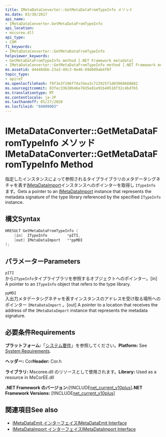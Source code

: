 ```yaml
---
title: IMetaDataConverter::GetMetaDataFromTypeInfo メソッド
ms.date: 03/30/2017
api_name:
- IMetaDataConverter.GetMetaDataFromTypeInfo
api_location:
- mscoree.dll
api_type:
- COM
f1_keywords:
- IMetaDataConverter::GetMetaDataFromTypeInfo
helpviewer_keywords:
- GetMetaDataFromTypeInfo method [.NET Framework metadata]
- IMetaDataConverter::GetMetaDataFromTypeInfo method [.NET Framework metadata]
ms.assetid: d44484bb-23a3-49c3-9e46-69d0d9ab4f0f
topic_type:
- apiref
ms.openlocfilehash: f9f3e3f196f74a7dea3c722925f1d03968688882
ms.sourcegitcommit: 03fec33630b46e78d5e81e91b40518f32c4bd7b5
ms.translationtype: MT
ms.contentlocale: ja-JP
ms.lasthandoff: 05/27/2020
ms.locfileid: "84009003"
---
```

# <a name="imetadataconvertergetmetadatafromtypeinfo-method"></a><span data-ttu-id="6e71d-102">IMetaDataConverter::GetMetaDataFromTypeInfo メソッド</span><span class="sxs-lookup"><span data-stu-id="6e71d-102">IMetaDataConverter::GetMetaDataFromTypeInfo Method</span></span>
<span data-ttu-id="6e71d-103">指定したインスタンスによって参照されるタイプライブラリのメタデータシグネチャを表す[IMetaDataImport](imetadataimport-interface.md)インスタンスへのポインターを取得し `ITypeInfo` ます。</span><span class="sxs-lookup"><span data-stu-id="6e71d-103">Gets a pointer to an [IMetaDataImport](imetadataimport-interface.md) instance that represents the metadata signature of the type library referenced by the specified `ITypeInfo` instance.</span></span>  
  
## <a name="syntax"></a><span data-ttu-id="6e71d-104">構文</span><span class="sxs-lookup"><span data-stu-id="6e71d-104">Syntax</span></span>  
  
```cpp  
HRESULT GetMetaDataFromTypeInfo (  
    [in]  ITypeInfo         *pITI,  
    [out] IMetaDataImport   **ppMDI  
);  
```  
  
## <a name="parameters"></a><span data-ttu-id="6e71d-105">パラメーター</span><span class="sxs-lookup"><span data-stu-id="6e71d-105">Parameters</span></span>  
 `pITI`  
 <span data-ttu-id="6e71d-106">から`ITypeInfo`タイプライブラリを参照するオブジェクトへのポインター。</span><span class="sxs-lookup"><span data-stu-id="6e71d-106">[in] A pointer to an `ITypeInfo` object that refers to the type library.</span></span>  
  
 `ppMDI`  
 <span data-ttu-id="6e71d-107">入出力メタデータシグネチャを表すインスタンスのアドレスを受け取る場所へのポインター `IMetaDataImport` 。</span><span class="sxs-lookup"><span data-stu-id="6e71d-107">[out] A pointer to a location that receives the address of the `IMetaDataImport` instance that represents the metadata signature.</span></span>  
  
## <a name="requirements"></a><span data-ttu-id="6e71d-108">必要条件</span><span class="sxs-lookup"><span data-stu-id="6e71d-108">Requirements</span></span>  
 <span data-ttu-id="6e71d-109">**プラットフォーム:**「[システム要件](../../get-started/system-requirements.md)」を参照してください。</span><span class="sxs-lookup"><span data-stu-id="6e71d-109">**Platform:** See [System Requirements](../../get-started/system-requirements.md).</span></span>  
  
 <span data-ttu-id="6e71d-110">**ヘッダー:** Cor</span><span class="sxs-lookup"><span data-stu-id="6e71d-110">**Header:** Cor.h</span></span>  
  
 <span data-ttu-id="6e71d-111">**ライブラリ:** Mscoree.dll のリソースとして使用されます。</span><span class="sxs-lookup"><span data-stu-id="6e71d-111">**Library:** Used as a resource in MsCorEE.dll</span></span>  
  
 <span data-ttu-id="6e71d-112">**.NET Framework のバージョン:**[!INCLUDE[net_current_v10plus](../../../../includes/net-current-v10plus-md.md)]</span><span class="sxs-lookup"><span data-stu-id="6e71d-112">**.NET Framework Versions:** [!INCLUDE[net_current_v10plus](../../../../includes/net-current-v10plus-md.md)]</span></span>  
  
## <a name="see-also"></a><span data-ttu-id="6e71d-113">関連項目</span><span class="sxs-lookup"><span data-stu-id="6e71d-113">See also</span></span>

- [<span data-ttu-id="6e71d-114">IMetaDataEmit インターフェイス</span><span class="sxs-lookup"><span data-stu-id="6e71d-114">IMetaDataEmit Interface</span></span>](imetadataemit-interface.md)
- [<span data-ttu-id="6e71d-115">IMetaDataImport インターフェイス</span><span class="sxs-lookup"><span data-stu-id="6e71d-115">IMetaDataImport Interface</span></span>](imetadataimport-interface.md)
